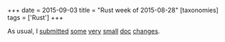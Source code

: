 +++
date = 2015-09-03
title = "Rust week of 2015-08-28"
[taxonomies]
tags = ['Rust']
+++

As usual, I [submitted][] [some][] [very][] [small][] [doc][] [changes].

  [submitted]: https://github.com/rust-lang/rust/pull/28207
  [some]: https://github.com/rust-lang/rust/pull/28209
  [very]: https://github.com/rust-lang/rust/pull/28210
  [small]: https://github.com/rust-lang/rust/pull/28212
  [doc]: https://github.com/rust-lang/rust/pull/28213
  [changes]: https://github.com/rust-lang/rust/pull/28214
